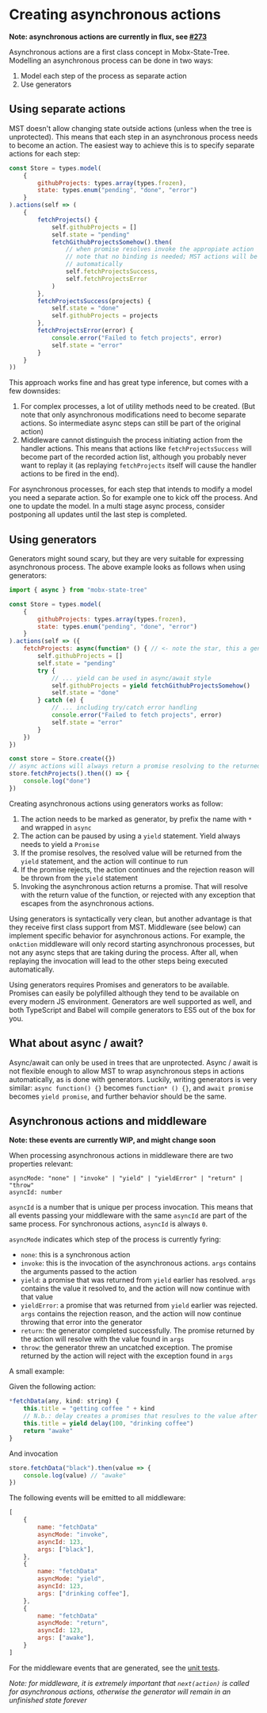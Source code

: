 # Creating asynchronous actions

__Note: asynchronous actions are currently in flux, see [#273](https://github.com/mobxjs/mobx-state-tree/issues/273)__

Asynchronous actions are a first class concept in Mobx-State-Tree. Modelling an asynchronous process can be done in two ways:
1. Model each step of the process as separate action
2. Use generators

## Using separate actions

MST doesn't allow changing state outside actions (unless when the tree is unprotected).
This means that each step in an asynchronous process needs to become an action.
The easiest way to achieve this is to specify separate actions for each step:

```javascript
const Store = types.model(
    {
	    githubProjects: types.array(types.frozen),
        state: types.enum("pending", "done", "error")
    }
).actions(self => (
    {
        fetchProjects() {
            self.githubProjects = []
            self.state = "pending"
            fetchGithubProjectsSomehow().then(
                // when promise resolves invoke the appropiate action
                // note that no binding is needed; MST actions will be bound
                // automatically
                self.fetchProjectsSuccess,
                self.fetchProjectsError
            )
        },
        fetchProjectsSuccess(projects) {
            self.state = "done"
            self.githubProjects = projects
        },
        fetchProjectsError(error) {
            console.error("Failed to fetch projects", error)
            self.state = "error"
        }
    }
))
```

This approach works fine and has great type inference, but comes with a few downsides:

1. For complex processes, a lot of utility methods need to be created. (But note that only asynchronous modifications need to become separate actions. So intermediate async steps can still be part of the original action)
2. Middleware cannot distinguish the process initiating action from the handler actions. This means that actions like `fetchProjectsSuccess` will become part of the recorded action list, although you probably never want to replay it (as replaying `fetchProjects` itself will cause the handler actions to be fired in the end).

For asynchronous processes, for each step that intends to modify a model you need a separate action. So for example one to kick off the process. And one to update the model. In a multi stage async process, consider postponing all updates until the last step is completed.

## Using generators

Generators might sound scary, but they are very suitable for expressing asynchronous process. The above example looks as follows when using generators:

```javascript
import { async } from "mobx-state-tree"

const Store = types.model(
    {
	    githubProjects: types.array(types.frozen),
        state: types.enum("pending", "done", "error")
    }
).actions(self => ({
    fetchProjects: async(function* () { // <- note the star, this a generator function!
        self.githubProjects = []
        self.state = "pending"
        try {
            // ... yield can be used in async/await style
            self.githubProjects = yield fetchGithubProjectsSomehow()
            self.state = "done"
        } catch (e) {
            // ... including try/catch error handling
            console.error("Failed to fetch projects", error)
            self.state = "error"
        }
    })
})

const store = Store.create({})
// async actions will always return a promise resolving to the returned value
store.fetchProjects().then(() => {
    console.log("done")
})
```

Creating asynchronous actions using generators works as follow:

1. The action needs to be marked as generator, by prefix the name with `*` and wrapped in `async`
2. The action can be paused by using a `yield` statement. Yield always needs to yield a `Promise`
3. If the promise resolves, the resolved value will be returned from the `yield` statement, and the action will continue to run
4. If the promise rejects, the action continues and the rejection reason will be thrown from the `yield` statement
5. Invoking the asynchronous action returns a promise. That will resolve with the return value of the function, or rejected with any exception that escapes from the asynchronous actions.

Using generators is syntactically very clean, but another advantage is that they receive first class support from MST. Middleware (see below) can implement specific behavior for asynchronous actions.
For example, the `onAction` middleware will only record starting asynchronous processes, but not any async steps that are taking during the process.
After all, when replaying the invocation will lead to the other steps being executed automatically.

Using generators requires Promises and generators to be available. Promises can easily be polyfilled although they tend to be available on every modern JS environment. Generators are well supported as well, and both TypeScript and Babel will compile generators to ES5 out of the box for you.

## What about async / await?

Async/await can only be used in trees that are unprotected. Async / await is not flexible enough to allow MST to wrap asynchronous steps in actions automatically, as is done with generators.
Luckily, writing generators is very similar: `async function() {}` becomes `function* () {}`, and `await promise` becomes `yield promise`, and further behavior should be the same.

## Asynchronous actions and middleware

__Note: these events are currently WIP, and might change soon__

When processing asynchronous actions in middleware there are two properties relevant:

```
asyncMode: "none" | "invoke" | "yield" | "yieldError" | "return" | "throw"
asyncId: number
```

`asyncId` is a number that is unique per process invocation. This means that all events passing your middleware with the same `asyncId` are part of the same process.
For synchronous actions, `asyncId` is always `0`.

`asyncMode` indicates which step of the process is currently fyring:

* `none`: this is a synchronous action
* `invoke`: this is the invocation of the asynchronous actions. `args` contains the arguments passed to the action
* `yield`: a promise that was returned from `yield` earlier has resolved. `args` contains the value it resolved to, and the action will now continue with that value
* `yieldError`: a promise that was returned from `yield` earlier was rejected. `args` contains the rejection reason, and the action will now continue throwing that error into the generator
* `return`: the generator completed successfully. The promise returned by the action will resolve with the value found in `args`
* `throw`: the generator threw an uncatched exception. The promise returned by the action will reject with the exception found in `args`

A small example:

Given the following action:

```javascript
*fetchData(any, kind: string) {
    this.title = "getting coffee " + kind
    // N.b.: delay creates a promises that resulves to the value after 100 ms
    this.title = yield delay(100, "drinking coffee")
    return "awake"
}
```

And invocation

```javascript
store.fetchData("black").then(value => {
    console.log(value) // "awake"
})
```

The following events will be emitted to all middleware:

```javascript
[
    {
        name: "fetchData"
        asyncMode: "invoke",
        asyncId: 123,
        args: ["black"],
    },
    {
        name: "fetchData"
        asyncMode: "yield",
        asyncId: 123,
        args: ["drinking coffee"],
    },
    {
        name: "fetchData"
        asyncMode: "return",
        asyncId: 123,
        args: ["awake"],
    }
]
```

For the middleware events that are generated, see the [unit tests](https://github.com/mobxjs/mobx-state-tree/blob/master/test/async.ts).

_Note: for middleware, it is extremely important that `next(action)` is called for asynchronous actions, otherwise the generator will remain in an unfinished state forever_
